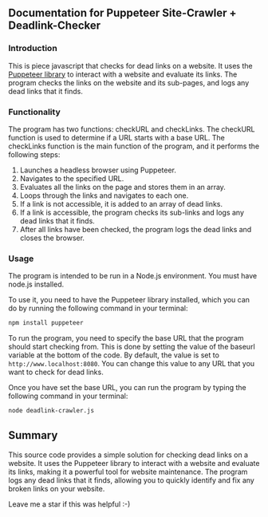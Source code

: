 ## Documentation for Puppeteer Site-Crawler + Deadlink-Checker

### Introduction

This is piece javascript that checks for dead links on a website. It uses the [Puppeteer library](https://github.com/puppeteer/puppeteer) to interact with a website and evaluate its links. The program checks the links on the website and its sub-pages, and logs any dead links that it finds.

### Functionality

The program has two functions: checkURL and checkLinks. The checkURL function is used to determine if a URL starts with a base URL. The checkLinks function is the main function of the program, and it performs the following steps:

1. Launches a headless browser using Puppeteer.
2. Navigates to the specified URL.
3. Evaluates all the links on the page and stores them in an array.
4. Loops through the links and navigates to each one.
5. If a link is not accessible, it is added to an array of dead links.
6. If a link is accessible, the program checks its sub-links and logs any dead links that it finds.
7. After all links have been checked, the program logs the dead links and closes the browser.

### Usage

The program is intended to be run in a Node.js environment. You must have node.js installed.

To use it, you need to have the Puppeteer library installed, which you can do by running the following command in your terminal:

```bash
npm install puppeteer
```
To run the program, you need to specify the base URL that the program should start checking from. This is done by setting the value of the baseurl variable at the bottom of the code. By default, the value is set to ```http://www.localhost:8080```. You can change this value to any URL that you want to check for dead links.

Once you have set the base URL, you can run the program by typing the following command in your terminal:

```bash
node deadlink-crawler.js
```

## Summary

This source code provides a simple solution for checking dead links on a website. It uses the Puppeteer library to interact with a website and evaluate its links, making it a powerful tool for website maintenance. The program logs any dead links that it finds, allowing you to quickly identify and fix any broken links on your website.

Leave me a star if this was helpful :-)
